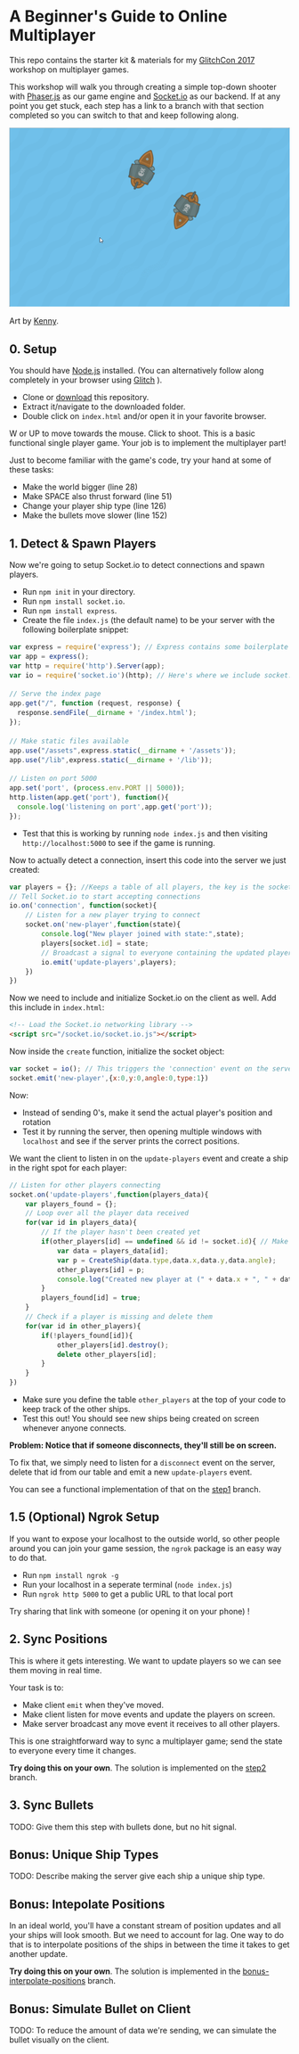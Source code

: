 # A Beginner's Guide to Online Multiplayer

This repo contains the starter kit & materials for my [GlitchCon 2017](http://www.glitchcon.mn/) workshop on multiplayer games.  

This workshop will walk you through creating a simple top-down shooter with [Phaser.js](http://phaser.io/) as our game engine and [Socket.io](https://socket.io/) as our backend. If at any point you get stuck, each step has a link to a branch with that section completed so you can switch to that and keep following along. 

![Gameplay](misc/gameplay.gif)

Art by [Kenny](https://kenney.nl/assets/pirate-pack).

## 0. Setup 

You should have [Node.js](https://nodejs.org/en/) installed. (You can alternatively follow along completely in your browser using [Glitch](https://glitch.com/) ). 

* Clone or [download](https://github.com/OmarShehata/glitchmultiplayer/archive/master.zip) this repository. 
* Extract it/navigate to the downloaded folder.
* Double click on `index.html` and/or open it in your favorite browser.

W or UP to move towards the mouse. Click to shoot. This is a basic functional single player game.  Your job is to implement the multiplayer part! 

Just to become familiar with the game's code, try your hand at some of these tasks:

* Make the world bigger (line 28)
* Make SPACE also thrust forward (line 51)
* Change your player ship type (line 126)
* Make the bullets move slower (line 152)

## 1. Detect & Spawn Players

Now we're going to setup Socket.io to detect connections and spawn players.

* Run `npm init` in your directory. 
* Run `npm install socket.io`. 
* Run `npm install express`.
* Create the file `index.js` (the default name) to be your server with the following boilerplate snippet:
```javascript
var express = require('express'); // Express contains some boilerplate to for routing and such
var app = express();
var http = require('http').Server(app);
var io = require('socket.io')(http); // Here's where we include socket.io as a node module 

// Serve the index page 
app.get("/", function (request, response) {
  response.sendFile(__dirname + '/index.html');
});

// Make static files available
app.use("/assets",express.static(__dirname + '/assets'));
app.use("/lib",express.static(__dirname + '/lib'));

// Listen on port 5000
app.set('port', (process.env.PORT || 5000));
http.listen(app.get('port'), function(){
  console.log('listening on port',app.get('port'));
});
```
* Test that this is working by running `node index.js` and then visiting `http://localhost:5000` to see if the game is running. 

Now to actually detect a connection, insert this code into the server we just created: 

```javascript
var players = {}; //Keeps a table of all players, the key is the socket id
// Tell Socket.io to start accepting connections
io.on('connection', function(socket){
	// Listen for a new player trying to connect
	socket.on('new-player',function(state){
		console.log("New player joined with state:",state);
		players[socket.id] = state;
		// Broadcast a signal to everyone containing the updated players list
		io.emit('update-players',players);
	})
})
```

Now we need to include and initialize Socket.io on the client as well. Add this include in `index.html`:

```html
<!-- Load the Socket.io networking library -->
<script src="/socket.io/socket.io.js"></script>
```

Now inside the `create` function, initialize the socket object:

```javascript
var socket = io(); // This triggers the 'connection' event on the server
socket.emit('new-player',{x:0,y:0,angle:0,type:1})
```

Now:

* Instead of sending 0's, make it send the actual player's position and rotation 
* Test it by running the server, then opening multiple windows with `localhost` and see if the server prints the correct positions.

We want the client to listen in on the `update-players` event and create a ship in the right spot for each player:

```javascript
// Listen for other players connecting
socket.on('update-players',function(players_data){
    var players_found = {};
    // Loop over all the player data received
    for(var id in players_data){
        // If the player hasn't been created yet
        if(other_players[id] == undefined && id != socket.id){ // Make sure you don't create yourself
            var data = players_data[id];
            var p = CreateShip(data.type,data.x,data.y,data.angle);
            other_players[id] = p;
            console.log("Created new player at (" + data.x + ", " + data.y + ")");
        }
        players_found[id] = true;
    }
    // Check if a player is missing and delete them 
    for(var id in other_players){
        if(!players_found[id]){
            other_players[id].destroy();
            delete other_players[id];
        }
    }
})
```

* Make sure you define the table `other_players` at the top of your code to keep track of the other ships. 
* Test this out! You should see new ships being created on screen whenever anyone connects.

**Problem: Notice that if someone disconnects, they'll still be on screen.**

To fix that, we simply need to listen for a `disconnect` event on the server, delete that id from our table and emit a new `update-players` event. 

You can see a functional implementation of that on the [step1](https://github.com/OmarShehata/glitchmultiplayer/tree/step1) branch.

## 1.5 (Optional) Ngrok Setup

If you want to expose your localhost to the outside world, so other people around you can join your game session, the `ngrok` package is an easy way to do that.

* Run `npm install ngrok -g` 
* Run your localhost in a seperate terminal (`node index.js`)
* Run `ngrok http 5000` to get a public URL to that local port

Try sharing that link with someone (or opening it on your phone) !

## 2. Sync Positions

This is where it gets interesting. We want to update players so we can see them moving in real time.

Your task is to:

* Make client `emit` when they've moved.
* Make client listen for move events and update the players on screen.
* Make server broadcast any move event it receives to all other players.

This is one straightforward way to sync a multiplayer game; send the state to everyone every time it changes. 

**Try doing this on your own**. The solution is implemented on the [step2](https://github.com/OmarShehata/glitchmultiplayer/tree/step2) branch.

## 3. Sync Bullets



TODO: Give them this step with bullets done, but no hit signal. 

## Bonus: Unique Ship Types

TODO: Describe making the server give each ship a unique ship type. 

## Bonus: Intepolate Positions 

In an ideal world, you'll have a constant stream of position updates and all your ships will look smooth. But we need to account for lag. One way to do that is to interpolate positions of the ships in between the time it takes to get another update. 

**Try doing this on your own**. The solution is implemented in the [bonus-interpolate-positions](https://github.com/OmarShehata/glitchmultiplayer/tree/bonus-interpolate-positions) branch. 

## Bonus: Simulate Bullet on Client 

TODO: To reduce the amount of data we're sending, we can simulate the bullet visually on the client. 

